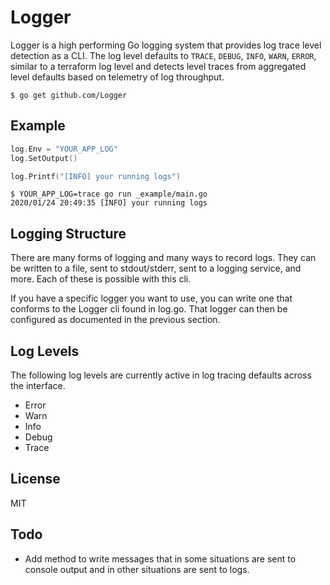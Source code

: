 Logger
==========



Logger is a high performing Go logging system that provides log trace level detection as a CLI.
The log level defaults to `TRACE`, `DEBUG`, `INFO`, `WARN`, `ERROR`, similar to a terraform log level and detects level traces from aggregated level defaults based on telemetry of log throughput.

```console
$ go get github.com/Logger
```

## Example

```go
log.Env = "YOUR_APP_LOG"
log.SetOutput()

log.Printf("[INFO] your running logs")
```

```console
$ YOUR_APP_LOG=trace go run _example/main.go
2020/01/24 20:49:35 [INFO] your running logs
```


## Logging Structure 
There are many forms of logging and many ways to record logs. They can be written to a file, sent to stdout/stderr, sent to a logging service, and more. Each of these is possible with this cli.

If you have a specific logger you want to use, you can write one that conforms to the Logger cli found in log.go. That logger can then be configured as documented in the previous section.


## Log Levels
The following log levels are currently active in log tracing defaults across the interface.

- Error
- Warn
- Info
- Debug
- Trace

## License
MIT


## Todo

 - Add method to write messages that in some situations are sent to console output and in other situations are sent to logs. 
 
